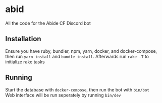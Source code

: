 # abid
All the code for the Abide CF Discord bot

## Installation
Ensure you have ruby, bundler, npm, yarn, docker, and docker-compose, then run `yarn install` and `bundle install`. Afterwards run `rake -T` to initialize rake tasks

## Running
Start the database with `docker-compose`, then run the bot with `bin/bot`\
Web interface will be run seperately by running `bin/dev`